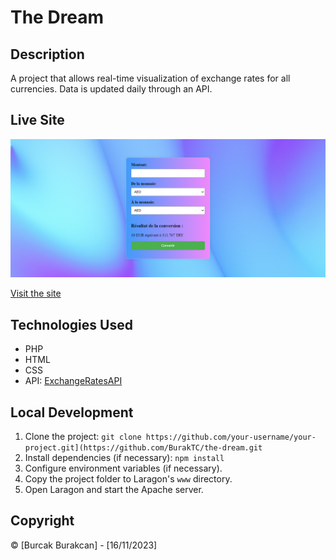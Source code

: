 # The Dream

## Description

A project that allows real-time visualization of exchange rates for all currencies. Data is updated daily through an API.

## Live Site

![Live Site](./screens/Document.png)

[Visit the site](http://burak-becode.free.nf/)

## Technologies Used

- PHP
- HTML
- CSS
- API: [ExchangeRatesAPI](https://exchangeratesapi.io/)

## Local Development

1. Clone the project: `git clone https://github.com/your-username/your-project.git](https://github.com/BurakTC/the-dream.git`
2. Install dependencies (if necessary): `npm install`
3. Configure environment variables (if necessary).
4. Copy the project folder to Laragon's `www` directory.
5. Open Laragon and start the Apache server.

## Copyright

© [Burcak Burakcan] - [16/11/2023]
